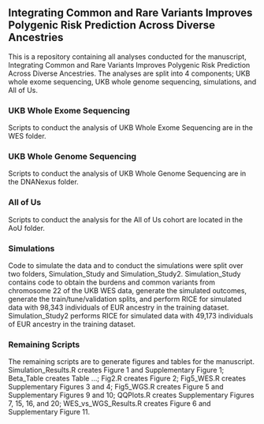 ## Integrating Common and Rare Variants Improves Polygenic Risk Prediction Across Diverse Ancestries 

This is a repository containing all analyses conducted for the manuscript, Integrating Common and Rare Variants Improves Polygenic Risk Prediction Across Diverse Ancestries. The analyses are split into 4 components; UKB whole exome sequencing, UKB whole genome sequencing, simulations, and All of Us.

### UKB Whole Exome Sequencing

Scripts to conduct the analysis of UKB Whole Exome Sequencing are in the WES folder.

### UKB Whole Genome Sequencing

Scripts to conduct the analysis of UKB Whole Genome Sequencing are in the DNANexus folder.

### All of Us 

Scripts to conduct the analysis for the All of Us cohort are located in the AoU folder.

### Simulations

Code to simulate the data and to conduct the simulations were split over two folders, Simulation_Study and Simulation_Study2. Simulation_Study contains code to obtain the burdens and common variants from chromosome 22 of the UKB WES data, generate the simulated outcomes, generate the train/tune/validation splits, and perform RICE for simulated data with 98,343 individuals of EUR ancestry in the training dataset. Simulation_Study2 performs RICE for simulated data with 49,173 individuals of EUR ancestry in the training dataset.

### Remaining Scripts

The remaining scripts are to generate figures and tables for the manuscript. Simulation_Results.R creates Figure 1 and Supplementary Figure 1; Beta_Table creates Table ...; Fig2.R creates Figure 2; Fig5_WES.R creates Supplementary Figures 3 and 4; Fig5_WGS.R creates Figure 5 and Supplementary Figures 9 and 10; QQPlots.R creates Supplementary Figures 7, 15, 16, and 20; WES_vs_WGS_Results.R creates Figure 6 and Supplementary Figure 11.